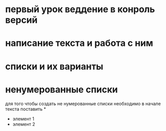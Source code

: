 # первый урок веддение в конроль версий

# написание текста и работа с ним 

# списки и их варианты 

# ненумерованные списки 

для того чтобы создать не нумерованные списки необходимо в начале текста поставить * 
* элемент 1 
* элемент 2
